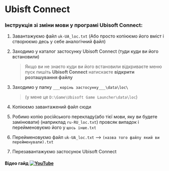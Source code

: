 # Ubisft Connect
### Інструкція зі зміни мови у програмі Ubisoft Connect:<br/>
1. Завантажуємо файл `uk-UA_loc.txt` (Або просто копіюємо його вміст і створюємо десь у себе аналогічний файл)
1. Заходимо у каталог застосунку Ubisoft Connect (туди куди ви його встановили)<br/>

   > Якщо ви не знаєто куди ви його встановили відкриваєте меню пуск пишіть __Ubisoft Connect__ натискаєте __відкрити розташування файлу__

1. Заходимо у папку `___корінь застосунку___\data\loc\`<br/>
   > (у мене це `D:\Game\Ubisoft Game Launcher\data\loc`)

3. Копіюємо завантажений файл сюди
4. Робимо копію російського перекладу(або тієї мови, яку ви будете замінювати) (наприклад `ru-RU_loc.txt`) провсяк випадок і перейменовуємо його у `щось інше.txt`
5. Перейменовуємо файл `uk-UA_loc.txt` --> `(назва того файлу який ви перейменували).txt`
6. Перезавантажуємо застосунок Ubisoft Connect

#### Відео гайд [![YouTube](https://img.shields.io/badge/-YouTube-090909?style=for-the-badge&logo=YouTube)](https://www.youtube.com/watch?v=Ek2W5b_9Ttc)
